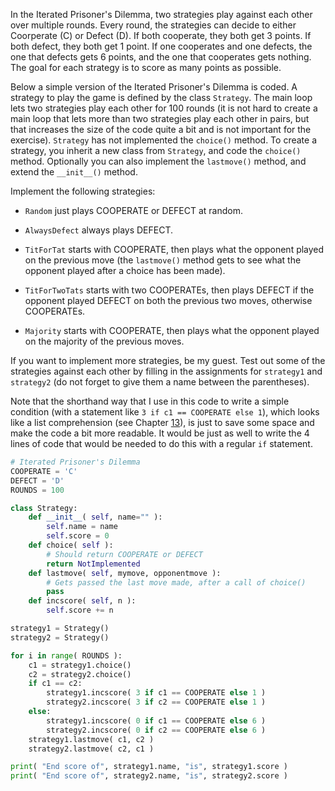 In the Iterated Prisoner's Dilemma, two
strategies play against each other over multiple rounds. Every round,
the strategies can decide to either Coorperate (C) or Defect (D). If
both cooperate, they both get 3 points. If both defect, they both get 1
point. If one cooperates and one defects, the one that defects gets 6
points, and the one that cooperates gets nothing. The goal for each
strategy is to score as many points as possible.

Below a simple version of the Iterated Prisoner's Dilemma is coded. A
strategy to play the game is defined by the class `Strategy`. The main
loop lets two strategies play each other for 100 rounds (it is not hard
to create a main loop that lets more than two strategies play each other
in pairs, but that increases the size of the code quite a bit and is not
important for the exercise). `Strategy` has not implemented the
`choice()` method. To create a strategy, you inherit a new class from
`Strategy`, and code the `choice()` method. Optionally you can also
implement the `lastmove()` method, and extend the `__init__()` method.

Implement the following strategies:

-   `Random` just plays COOPERATE or DEFECT at random.

-   `AlwaysDefect` always plays DEFECT.

-   `TitForTat` starts with COOPERATE, then plays what the opponent
    played on the previous move (the `lastmove()` method gets to see
    what the opponent played after a choice has been made).

-   `TitForTwoTats` starts with two COOPERATEs, then plays DEFECT if the
    opponent played DEFECT on both the previous two moves, otherwise
    COOPERATEs.

-   `Majority` starts with COOPERATE, then plays what the opponent
    played on the majority of the previous moves.

If you want to implement more strategies, be my guest. Test out some of
the strategies against each other by filling in the assignments for
`strategy1` and `strategy2` (do not forget to give them a name between
the parentheses).

Note that the shorthand way that I use in this code to write a simple
condition (with a statement like `3 if c1 == COOPERATE else 1`), which
looks like a list comprehension (see Chapter
<a href="#ch:lists" data-reference-type="ref" data-reference="ch:lists">13</a>),
is just to save some space and make the code a bit more readable. It
would be just as well to write the 4 lines of code that would be needed
to do this with a regular `if` statement.

```python
# Iterated Prisoner's Dilemma
COOPERATE = 'C'
DEFECT = 'D'
ROUNDS = 100

class Strategy:
    def __init__( self, name="" ):
        self.name = name
        self.score = 0
    def choice( self ):
        # Should return COOPERATE or DEFECT
        return NotImplemented
    def lastmove( self, mymove, opponentmove ):
        # Gets passed the last move made, after a call of choice()
        pass
    def incscore( self, n ):
        self.score += n

strategy1 = Strategy()
strategy2 = Strategy()

for i in range( ROUNDS ):
    c1 = strategy1.choice()
    c2 = strategy2.choice()
    if c1 == c2:
        strategy1.incscore( 3 if c1 == COOPERATE else 1 )
        strategy2.incscore( 3 if c2 == COOPERATE else 1 )
    else:
        strategy1.incscore( 0 if c1 == COOPERATE else 6 )
        strategy2.incscore( 0 if c2 == COOPERATE else 6 )
    strategy1.lastmove( c1, c2 )
    strategy2.lastmove( c2, c1 )

print( "End score of", strategy1.name, "is", strategy1.score )
print( "End score of", strategy2.name, "is", strategy2.score )
```
